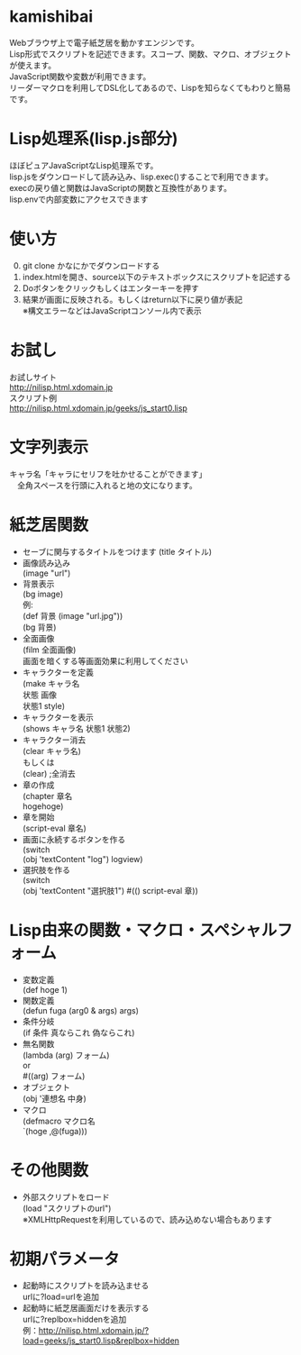 # kamishibai
Webブラウザ上で電子紙芝居を動かすエンジンです。  
Lisp形式でスクリプトを記述できます。スコープ、関数、マクロ、オブジェクトが使えます。  
JavaScript関数や変数が利用できます。  
リーダーマクロを利用してDSL化してあるので、Lispを知らなくてもわりと簡易です。  

# Lisp処理系(lisp.js部分)
ほぼピュアJavaScriptなLisp処理系です。  
lisp.jsをダウンロードして読み込み、lisp.exec()することで利用できます。  
execの戻り値と関数はJavaScriptの関数と互換性があります。  
lisp.envで内部変数にアクセスできます  

# 使い方
0. git clone かなにかでダウンロードする
1. index.htmlを開き、source以下のテキストボックスにスクリプトを記述する  
2. Doボタンをクリックもしくはエンターキーを押す  
3. 結果が画面に反映される。もしくはreturn以下に戻り値が表記  
※構文エラーなどはJavaScriptコンソール内で表示

# お試し
お試しサイト  
http://nilisp.html.xdomain.jp  
スクリプト例  
http://nilisp.html.xdomain.jp/geeks/js_start0.lisp
# 文字列表示
キャラ名「キャラにセリフを吐かせることができます」  
　全角スペースを行頭に入れると地の文になります。  

# 紙芝居関数
* セーブに関与するタイトルをつけます
(title タイトル)
* 画像読み込み  
(image "url")
* 背景表示  
(bg image)  
例:  
 (def 背景 (image "url.jpg"))  
 (bg 背景)
* 全面画像  
(film 全面画像)  
画面を暗くする等画面効果に利用してください
* キャラクターを定義   
(make キャラ名  
  状態 画像  
  状態1 style)  
* キャラクターを表示  
(shows キャラ名 状態1 状態2)  
* キャラクター消去  
(clear キャラ名)  
もしくは  
(clear) ;全消去  
* 章の作成  
(chapter 章名  
  hogehoge)  
* 章を開始  
(script-eval 章名)  
* 画面に永続するボタンを作る  
(switch  
  (obj 'textContent "log") logview)  
* 選択肢を作る  
(switch  
  (obj 'textContent "選択肢1") #(() script-eval 章))

# Lisp由来の関数・マクロ・スペシャルフォーム
* 変数定義  
(def hoge 1)
* 関数定義  
(defun fuga (arg0 & args)
  args)
* 条件分岐  
(if 条件 真ならこれ 偽ならこれ)
* 無名関数  
(lambda (arg) フォーム)  
or  
#((arg) フォーム)
* オブジェクト  
(obj '連想名 中身)  
* マクロ  
(defmacro マクロ名  
  `(hoge ,@(fuga)))

# その他関数
* 外部スクリプトをロード  
(load "スクリプトのurl")  
※XMLHttpRequestを利用しているので、読み込めない場合もあります

# 初期パラメータ
* 起動時にスクリプトを読み込ませる  
urlに?load=urlを追加  
* 起動時に紙芝居画面だけを表示する  
urlに?replbox=hiddenを追加  
例：http://nilisp.html.xdomain.jp/?load=geeks/js_start0.lisp&replbox=hidden
